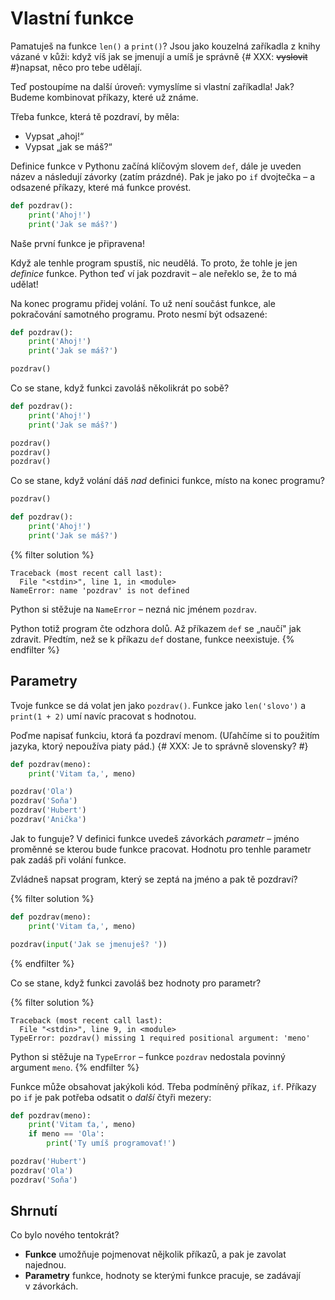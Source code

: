 # Vlastní funkce

Pamatuješ na funkce `len()` a `print()`?
Jsou jako kouzelná zaříkadla z knihy vázané v kůži: když víš jak se jmenují
a umíš je správně {# XXX: <s>vyslovit</s> #}napsat, něco pro tebe udělají.

Teď postoupíme na další úroveň: vymyslíme si vlastní zaříkadla!
Jak? Budeme kombinovat příkazy, které už známe.

Třeba funkce, která tě pozdraví, by měla:

* Vypsat „ahoj!“
* Vypsat „jak se máš?“

Definice funkce v Pythonu začíná klíčovým slovem `def`,
dále je uveden název a následují závorky (zatím prázdné).
Pak je jako po `if` dvojtečka – a odsazené příkazy,
které má funkce provést.

```python
def pozdrav():
    print('Ahoj!')
    print('Jak se máš?')
```

Naše první funkce je připravena!

Když ale tenhle program spustíš, nic neudělá.
To proto, že tohle je jen *definice* funkce.
Python teď ví jak pozdravit – ale neřeklo se, že to má udělat!

Na konec programu přidej volání.
To už není součást funkce, ale pokračování samotného programu.
Proto nesmí být odsazené:

```python
def pozdrav():
    print('Ahoj!')
    print('Jak se máš?')

pozdrav()
```

Co se stane, když funkci zavoláš několikrát po sobě?

```python
def pozdrav():
    print('Ahoj!')
    print('Jak se máš?')

pozdrav()
pozdrav()
pozdrav()
```

Co se stane, když volání dáš *nad* definici funkce, místo na konec programu?

```python
pozdrav()

def pozdrav():
    print('Ahoj!')
    print('Jak se máš?')
```

{% filter solution %}
``` pycon
Traceback (most recent call last):
  File "<stdin>", line 1, in <module>
NameError: name 'pozdrav' is not defined
```

Python si stěžuje na `NameError` – nezná nic jménem `pozdrav`.

Python totiž program čte odzhora dolů.
Až příkazem `def` se „naučí" jak zdravit.
Předtím, než se k příkazu `def` dostane, funkce neexistuje.
{% endfilter %}

## Parametry

Tvoje funkce se dá volat jen jako `pozdrav()`.
Funkce jako `len('slovo')` a `print(1 + 2)` umí navíc pracovat s hodnotou.

Poďme napisať funkciu, ktorá ťa pozdraví menom.
(Uľahčíme si to použitím jazyka, ktorý nepoužíva piaty pád.)
{# XXX: Je to správně slovensky? #}

```python
def pozdrav(meno):
    print('Vitam ťa,', meno)

pozdrav('Ola')
pozdrav('Soňa')
pozdrav('Hubert')
pozdrav('Anička')
```

Jak to funguje?
V definici funkce uvedeš závorkách *parametr* – jméno proměnné se kterou bude
funkce pracovat.
Hodnotu pro tenhle parametr pak zadáš při volání funkce.

Zvládneš napsat program, který se zeptá na jméno a pak tě pozdraví?

{% filter solution %}
```python
def pozdrav(meno):
    print('Vitam ťa,', meno)

pozdrav(input('Jak se jmenuješ? '))
```
{% endfilter %}

Co se stane, když funkci zavoláš bez hodnoty pro parametr?

{% filter solution %}
``` pycon
Traceback (most recent call last):
  File "<stdin>", line 9, in <module>
TypeError: pozdrav() missing 1 required positional argument: 'meno'
```

Python si stěžuje na `TypeError` – funkce `pozdrav` nedostala povinný
argument `meno`.
{% endfilter %}

Funkce může obsahovat jakýkoli kód.
Třeba podmíněný příkaz, `if`.
Příkazy po `if` je pak potřeba odsatit o *další* čtyři mezery:

```python
def pozdrav(meno):
    print('Vitam ťa,', meno)
    if meno == 'Ola':
        print('Ty umíš programovať!')

pozdrav('Hubert')
pozdrav('Ola')
pozdrav('Soňa')
```


## Shrnutí

Co bylo nového tentokrát?

* **Funkce** umožňuje pojmenovat nějkolik příkazů, a pak je zavolat najednou.
* **Parametry** funkce, hodnoty se kterými funkce pracuje,
  se zadávají v závorkách.
